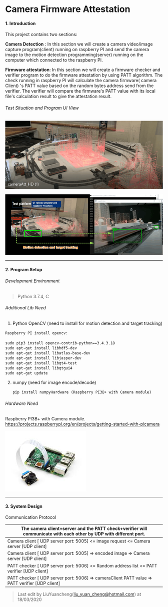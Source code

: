 # Camera Firmware Attestation

#### 1. Introduction

This project contains two sections: 

**Camera Detection** : In this section we will create a camera video/image capture program(client) running on raspberry PI and send the camera image to the motion detection programming(server) running on the computer which connected to the raspberry PI. 

**Firmware attestation**: In this section we will create a firmware checker and verifier program to do the firmware attestation by using PATT algorithm.  The check running in raspberry PI will calculate the camera firmware( camera Client) 's PATT value based on the random bytes address send from the verifier. The verifier will compare the firmware's PATT value with its local file's calculation result to give the attestation result. 

###### Test Situation and Program UI View

![](doc/RM_testRun.gif)



![](doc/RM_testSituation.png)

------

#### 2. Program Setup

###### Development Environment

> Python 3.7.4, C

###### Additional Lib Need

1.  Python OpenCV (need to install for motion detection and target tracking)

   ```
   Raspberry PI install opencv: 
   
   sudo pip3 install opencv-contrib-python==3.4.3.18
   sudo apt-get install libhdf5-dev
   sudo apt-get install libatlas-base-dev
   sudo apt-get install libjasper-dev
   sudo apt-get install libqt4-test
   sudo apt-get install libqtgui4
   sudo apt-get update
   ```

2. numpy (need for image encode/decode)

   ```
   pip install numpyHardware (Raspberry PI3B+ with Camera module)
   ```

###### Hardware Need

Raspberry PI3B+ with Camera module. https://projects.raspberrypi.org/en/projects/getting-started-with-picamera

![](doc/RM_camera.jpg)

------

#### 3. System Design

Communication Protocol 

| The camera client+server and the PATT check+verifier will communicate with each other by UDP with different port. |
| ------------------------------------------------------------ |
| Camera client [ UDP server port: 5005]  <= image request <= Camera server [UDP client] |
| Camera client [ UDP server port: 5005]  => encoded image => Camera server [UDP client] |
| PATT checker [ UDP server port: 5006]  <= Random address list <= PATT verifier [UDP client] |
| PATT checker [ UDP server port: 5006]  => cameraClient PATT value => PATT verifier [UDP client] |













> Last edit by LiuYuancheng(liu_yuan_cheng@hotmail.com) at 18/03/2020